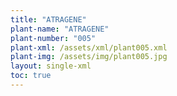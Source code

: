 ```yaml
---
title: "ATRAGENE"
plant-name: "ATRAGENE"
plant-number: "005"
plant-xml: /assets/xml/plant005.xml
plant-img: /assets/img/plant005.jpg
layout: single-xml
toc: true
---
```

